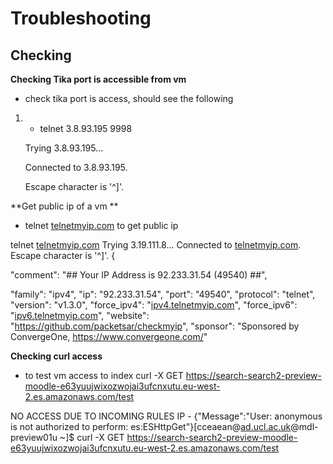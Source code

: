 # Troubleshooting

## **Checking**

**Checking Tika port is accessible from vm**

-   check tika port is access, should see the following

1.  -   telnet 3.8.93.195 9998

    Trying 3.8.93.195...

    Connected to 3.8.93.195.

    Escape character is '^\]'.

**Get public ip of a vm
**

-   telnet [telnetmyip.com](http://telnetmyip.com) to get public ip

telnet [telnetmyip.com](http://telnetmyip.com)
Trying 3.19.111.8...
Connected to [telnetmyip.com](http://telnetmyip.com).
Escape character is '^\]'.
{

"comment": "\#\# Your IP Address is 92.233.31.54 (49540) \#\#",

"family": "ipv4",
"ip": "92.233.31.54",
"port": "49540",
"protocol": "telnet",
"version": "v1.3.0",
"force\_ipv4": "[ipv4.telnetmyip.com](http://ipv4.telnetmyip.com)",
"force\_ipv6": "[ipv6.telnetmyip.com](http://ipv6.telnetmyip.com)",
"website": "<https://github.com/packetsar/checkmyip>",
"sponsor": "Sponsored by ConvergeOne, <https://www.convergeone.com/>"

**Checking curl access**

-   to test vm access to index curl -X GET <https://search-search2-preview-moodle-e63yuujwixozwojai3ufcnxutu.eu-west-2.es.amazonaws.com/test>

NO ACCESS DUE TO INCOMING RULES IP - {"Message":"User: anonymous is not authorized to perform: es:ESHttpGet"}\[cceaean@[ad.ucl.ac.uk](http://ad.ucl.ac.uk)@mdl-preview01u ~\]$ curl -X GET <https://search-search2-preview-moodle-e63yuujwixozwojai3ufcnxutu.eu-west-2.es.amazonaws.com/test>


